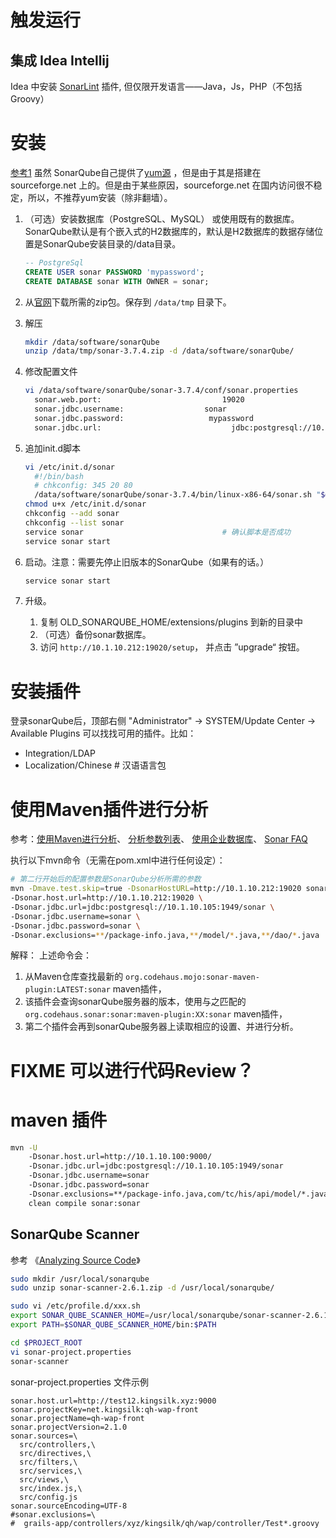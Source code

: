 

# 触发运行



## 集成 Idea Intellij

Idea 中安装 [SonarLint](http://www.sonarlint.org/intellij/index.html) 插件, 但仅限开发语言——Java，Js，PHP（不包括 Groovy）




# 安装
[参考1](http://docs.codehaus.org/display/SONAR/Installing)
虽然 SonarQube自己提供了[yum源](http://sonar-pkg.sourceforge.net/)   ，但是由于其是搭建在 sourceforge.net 上的。但是由于某些原因，sourceforge.net 在国内访问很不稳定，所以，不推荐yum安装（除非翻墙）。

1. （可选）安装数据库（PostgreSQL、MySQL） 或使用既有的数据库。
    SonarQube默认是有个嵌入式的H2数据库的，默认是H2数据库的数据存储位置是SonarQube安装目录的/data目录。

    ```sql
    -- PostgreSql
    CREATE USER sonar PASSWORD 'mypassword';
    CREATE DATABASE sonar WITH OWNER = sonar;
    ```
1. 从[官网](http://www.sonarqube.org/downloads/)下载所需的zip包。保存到 `/data/tmp` 目录下。
1. 解压

    ```bash
    mkdir /data/software/sonarQube
    unzip /data/tmp/sonar-3.7.4.zip -d /data/software/sonarQube/
    ```
1. 修改配置文件

    ```bash
    vi /data/software/sonarQube/sonar-3.7.4/conf/sonar.properties
      sonar.web.port:                           19020
      sonar.jdbc.username:                  sonar
      sonar.jdbc.password:                   mypassword
      sonar.jdbc.url:                             jdbc:postgresql://10.1.10.105:1949/sonar
    ```
1. 追加init.d脚本

    ```bash
    vi /etc/init.d/sonar
      #!/bin/bash
      # chkconfig: 345 20 80
      /data/software/sonarQube/sonar-3.7.4/bin/linux-x86-64/sonar.sh "$@"
    chmod u+x /etc/init.d/sonar
    chkconfig --add sonar
    chkconfig --list sonar
    service sonar                               # 确认脚本是否成功
    service sonar start
    ```
1. 启动。注意：需要先停止旧版本的SonarQube（如果有的话。）

    ```bash
    service sonar start
    ```
1. 升级。
    1. 复制 OLD_SONARQUBE_HOME/extensions/plugins 到新的目录中
    1. （可选）备份sonar数据库。
    1. 访问 `http://10.1.10.212:19020/setup`， 并点击 ”upgrade“ 按钮。

# 安装插件
登录sonarQube后，顶部右侧 "Administrator" -> SYSTEM/Update Center -> Available Plugins 可以找找可用的插件。比如：

* Integration/LDAP
* Localization/Chinese # 汉语语言包

# 使用Maven插件进行分析

参考：[使用Maven进行分析](http://docs.codehaus.org/display/SONAR/Analyzing+with+Maven)、
[分析参数列表](http://docs.codehaus.org/display/SONAR/Analysis+Parameters)、
[使用企业数据库](http://mojo.codehaus.org/sonar-maven-plugin/examples/use-enterprise-database.html)、
[Sonar FAQ](http://docs.codehaus.org/display/SONAR/Frequently+Asked+Questions#FrequentlyAskedQuestions-Analysis)

执行以下mvn命令（无需在pom.xml中进行任何设定）：

```bash
# 第二行开始后的配置参数是SonarQube分析所需的参数
mvn -Dmave.test.skip=true -DsonarHostURL=http://10.1.10.212:19020 sonar:sonar \
-Dsonar.host.url=http://10.1.10.212:19020 \
-Dsonar.jdbc.url=jdbc:postgresql://10.1.10.105:1949/sonar \
-Dsonar.jdbc.username=sonar \
-Dsonar.jdbc.password=sonar \
-Dsonar.exclusions=**/package-info.java,**/model/*.java,**/dao/*.java
```
解释： 上述命令会：

1. 从Maven仓库查找最新的 `org.codehaus.mojo:sonar-maven-plugin:LATEST:sonar`  maven插件，
1. 该插件会查询sonarQube服务器的版本，使用与之匹配的 `org.codehaus.sonar:sonar:maven-plugin:XX:sonar` maven插件，
1. 第二个插件会再到sonarQube服务器上读取相应的设置、并进行分析。



# FIXME 可以进行代码Review？


# maven 插件

```bash
mvn -U
    -Dsonar.host.url=http://10.1.10.100:9000/
    -Dsonar.jdbc.url=jdbc:postgresql://10.1.10.105:1949/sonar
    -Dsonar.jdbc.username=sonar
    -Dsonar.jdbc.password=sonar
    -Dsonar.exclusions=**/package-info.java,com/tc/his/api/model/*.java,com/tc/his/provider/dao/*.java
    clean compile sonar:sonar
```



## SonarQube Scanner
参考 《[Analyzing Source Code](http://docs.sonarqube.org/display/SONAR/Analyzing+Source+Code)》

```bash
sudo mkdir /usr/local/sonarqube
sudo unzip sonar-scanner-2.6.1.zip -d /usr/local/sonarqube/

sudo vi /etc/profile.d/xxx.sh
export SONAR_QUBE_SCANNER_HOME=/usr/local/sonarqube/sonar-scanner-2.6.1/
export PATH=$SONAR_QUBE_SCANNER_HOME/bin:$PATH

cd $PROJECT_ROOT
vi sonar-project.properties
sonar-scanner
```

sonar-project.properties 文件示例
```properties
sonar.host.url=http://test12.kingsilk.xyz:9000
sonar.projectKey=net.kingsilk:qh-wap-front
sonar.projectName=qh-wap-front
sonar.projectVersion=2.1.0
sonar.sources=\
  src/controllers,\
  src/directives,\
  src/filters,\
  src/services,\
  src/views,\
  src/index.js,\
  src/config.js
sonar.sourceEncoding=UTF-8
#sonar.exclusions=\
#  grails-app/controllers/xyz/kingsilk/qh/wap/controller/Test*.groovy
```
